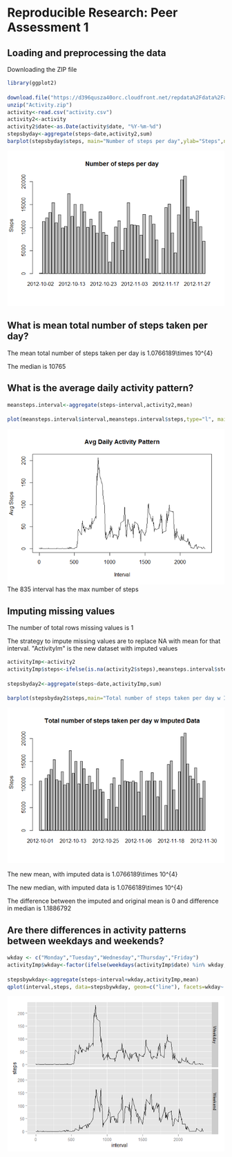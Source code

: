 # Reproducible Research: Peer Assessment 1


## Loading and preprocessing the data
Downloading the ZIP file

```r
library(ggplot2)

download.file("https://d396qusza40orc.cloudfront.net/repdata%2Fdata%2Factivity.zip","Activity.zip")
unzip("Activity.zip")
activity<-read.csv("activity.csv")
activity2<-activity
activity2$date<-as.Date(activity$date, "%Y-%m-%d")
stepsbyday<-aggregate(steps~date,activity2,sum)
barplot(stepsbyday$steps, main="Number of steps per day",ylab="Steps",names.arg=stepsbyday$date)
```

![](PA1_template_files/figure-html/unnamed-chunk-1-1.png) 

## What is mean total number of steps taken per day?
The mean total number of steps taken per day is 1.0766189\times 10^{4}

The median is 10765

## What is the average daily activity pattern?

```r
meansteps.interval<-aggregate(steps~interval,activity2,mean)

plot(meansteps.interval$interval,meansteps.interval$steps,type="l", main="Avg Daily Activity Pattern", xlab="Interval",ylab="Avg Steps")
```

![](PA1_template_files/figure-html/unnamed-chunk-2-1.png) 
The 835 interval has the max number of steps

## Imputing missing values
The number of total rows missing values is 1

The strategy to impute missing values are to replace NA with mean for that interval. "ActivityIm" is the new dataset with imputed values


```r
activityImp<-activity2
activityImp$steps<-ifelse(is.na(activity2$steps),meansteps.interval$steps[match(meansteps.interval$interval,activity2$interval)],activity2$steps)

stepsbyday2<-aggregate(steps~date,activityImp,sum)

barplot(stepsbyday2$steps,main="Total number of steps taken per day w Imputed Data", ylab="Steps",names.arg=stepsbyday2$date)
```

![](PA1_template_files/figure-html/unnamed-chunk-3-1.png) 

The new mean, with imputed data is 1.0766189\times 10^{4}

The new median, with imputed data is 1.0766189\times 10^{4}

The difference between the imputed and original mean is 0
and difference in median is 1.1886792


## Are there differences in activity patterns between weekdays and weekends?


```r
wkday <- c("Monday","Tuesday","Wednesday","Thursday","Friday")
activityImp$wkday<-factor(ifelse(weekdays(activityImp$date) %in% wkday,"Weekday","Weekend"))

stepsbywkday<-aggregate(steps~interval+wkday,activityImp,mean)
qplot(interval,steps, data=stepsbywkday, geom=c("line"), facets=wkday~.)
```

![](PA1_template_files/figure-html/unnamed-chunk-4-1.png) 

